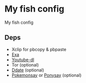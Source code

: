 # My fish config
My fish config

## Deps
- Xclip for pbcopy & pbpaste
- [Exa](https://the.exa.website/)
- [Youtube-dl](https://youtube-dl.org/)
- Tor (optional)
- [Ddate](https://en.wikipedia.org/wiki/Discordian_calendar) (optional)
- [Pokemonsay](https://github.com/HRKings/pokemonsay-newgenerations.git) or [Ponysay](https://erkin.party/ponysay/) (optional)
